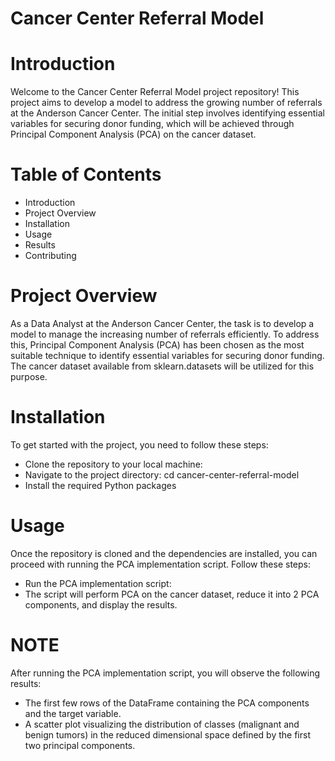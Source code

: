 # Cancer Center Referral Model

 # Introduction
 Welcome to the Cancer Center Referral Model project repository! This project aims to develop a model to address the growing number of referrals at the Anderson Cancer Center. The initial step involves identifying essential variables for securing donor funding, which will be achieved through Principal Component Analysis (PCA) on the cancer dataset.

 # Table of Contents
  * Introduction
  * Project Overview
  * Installation
  * Usage
  * Results
  * Contributing

# Project Overview
 As a Data Analyst at the Anderson Cancer Center, the task is to develop a model to manage the increasing number of referrals efficiently. To address this, Principal 
 Component Analysis (PCA) has been chosen as the most suitable technique to identify essential variables for securing donor funding. The cancer dataset available from 
 sklearn.datasets will be utilized for this purpose.

# Installation
To get started with the project, you need to follow these steps:

 * Clone the repository to your local machine:
 * Navigate to the project directory: cd cancer-center-referral-model
 * Install the required Python packages

# Usage
Once the repository is cloned and the dependencies are installed, you can proceed with running the PCA implementation script. Follow these steps:

 * Run the PCA implementation script:
 * The script will perform PCA on the cancer dataset, reduce it into 2 PCA components, and display the results.

# NOTE
After running the PCA implementation script, you will observe the following results:

  * The first few rows of the DataFrame containing the PCA components and the target variable.
  * A scatter plot visualizing the distribution of classes (malignant and benign tumors) in the reduced dimensional space defined by the first two principal components.

 

